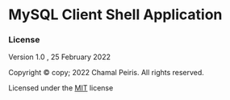 # MySQL Client Shell Application

### License

Version 1.0 , 25 February 2022

Copyright © copy; 2022 Chamal Peiris. All rights reserved.

Licensed under the [MIT](LICENSE) license